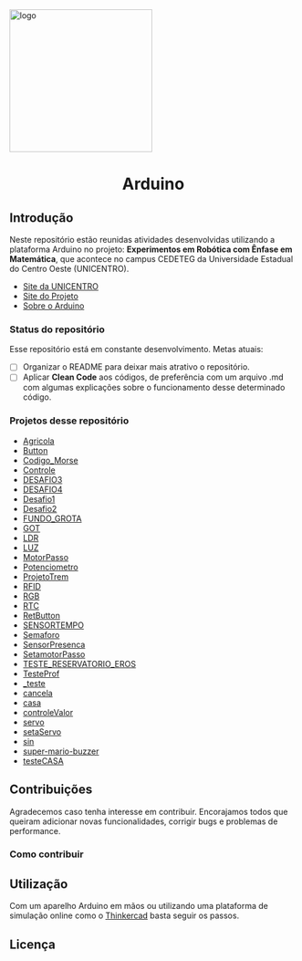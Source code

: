 <img src="https://lh6.googleusercontent.com/1Q-H2T8RGItNJEjyQXbikpPJasPc6XhAikgmlJIAhHkFaVC3MYCw5jpLYby-Rnda6_F4fOwdUgwwal8moabRJ1J3zSbgaZnKTUnAVQZTpZTz0XGLoDQ=w1280"  alt="logo" width="250" height="250"/>

<h1 align="center">
	Arduino
</h1>

## Introdução

Neste repositório estão reunidas atividades desenvolvidas utilizando a plataforma Arduino no projeto: **Experimentos em Robótica com Ênfase em Matemática**, que acontece no campus CEDETEG da Universidade Estadual do Centro Oeste (UNICENTRO). 

- [Site da UNICENTRO](https://github.com/Finnkell/Arduino/tree/master/Codigo_Morse "Unicentro")
- [Site do Projeto](https://github.com/Finnkell/Arduino/tree/master/Codigo_Morse "Projeto")
- [Sobre o Arduino](https://github.com/Finnkell/Arduino/tree/master/Codigo_Morse "Arduino")

### Status do repositório

Esse repositório está em constante desenvolvimento. Metas atuais:

 - [ ] Organizar o README para deixar mais atrativo o repositório.
 - [ ] Aplicar **Clean Code** aos códigos, de preferência com um arquivo .md com algumas explicações sobre o funcionamento desse determinado código.

### Projetos desse repositório
- [Agricola](https://github.com/Finnkell/Arduino/tree/master/Agricola "Agricola")
- [Button](https://github.com/Finnkell/Arduino/tree/master/Button "Button")
- [Codigo_Morse](https://github.com/Finnkell/Arduino/tree/master/Codigo_Morse "Codigo_Morse")
- [Controle](https://github.com/Finnkell/Arduino/tree/master/Controle "Controle")
- [DESAFIO3](https://github.com/Finnkell/Arduino/tree/master/DESAFIO3 "DESAFIO3")
- [DESAFIO4](https://github.com/Finnkell/Arduino/tree/master/DESAFIO4 "DESAFIO4")
- [Desafio1](https://github.com/Finnkell/Arduino/tree/master/Desafio1 "Desafio1")
- [Desafio2](https://github.com/Finnkell/Arduino/tree/master/Desafio2 "Desafio2")
- [FUNDO_GROTA](https://github.com/Finnkell/Arduino/tree/master/FUNDO_GROTA "FUNDO_GROTA")
- [GOT](https://github.com/Finnkell/Arduino/tree/master/GOT "GOT")
- [LDR](https://github.com/Finnkell/Arduino/tree/master/LDR "LDR")
- [LUZ](https://github.com/Finnkell/Arduino/tree/master/LUZ "LUZ")
- [MotorPasso](https://github.com/Finnkell/Arduino/tree/master/MotorPasso "MotorPasso")
- [Potenciometro](https://github.com/Finnkell/Arduino/tree/master/Potenciometro "Potenciometro")
- [ProjetoTrem](https://github.com/Finnkell/Arduino/tree/master/ProjetoTrem "ProjetoTrem")
- [RFID](https://github.com/Finnkell/Arduino/tree/master/RFID "RFID")
- [RGB](https://github.com/Finnkell/Arduino/tree/master/RGB "RGB")
- [RTC](https://github.com/Finnkell/Arduino/tree/master/RTC "RTC")
- [RetButton](https://github.com/Finnkell/Arduino/tree/master/RetButton "RetButton")
- [SENSORTEMPO](https://github.com/Finnkell/Arduino/tree/master/SENSORTEMPO "SENSORTEMPO")
- [Semaforo](https://github.com/Finnkell/Arduino/tree/master/Semaforo "Semaforo")
- [SensorPresenca](https://github.com/Finnkell/Arduino/tree/master/SensorPresenca "SensorPresenca")
- [SetamotorPasso](https://github.com/Finnkell/Arduino/tree/master/SetamotorPasso "SetamotorPasso")
- [TESTE_RESERVATORIO_EROS](https://github.com/Finnkell/Arduino/tree/master/TESTE_RESERVATORIO_EROS "TESTE_RESERVATORIO_EROS")
- [TesteProf](https://github.com/Finnkell/Arduino/tree/master/TesteProf "TesteProf")
- [_teste](https://github.com/Finnkell/Arduino/tree/master/_teste "_teste")
- [cancela](https://github.com/Finnkell/Arduino/tree/master/cancela "cancela")
- [casa](https://github.com/Finnkell/Arduino/tree/master/casa "casa")
- [controleValor](https://github.com/Finnkell/Arduino/tree/master/controleValor "controleValor")
- [servo](https://github.com/Finnkell/Arduino/tree/master/servo "servo")
- [setaServo](https://github.com/Finnkell/Arduino/tree/master/setaServo "setaServo")
- [sin](https://github.com/Finnkell/Arduino/tree/master/sin "sin")
- [super-mario-buzzer](https://github.com/Finnkell/Arduino/tree/master/super-mario-buzzer "super-mario-buzzer")
- [testeCASA](https://github.com/Finnkell/Arduino/tree/master/testeCASA "testeCASA")



## Contribuições

Agradecemos caso tenha interesse em contribuir. Encorajamos todos que queiram adicionar novas funcionalidades, corrigir bugs e problemas de performance.

### Como contribuir

## Utilização

Com um aparelho Arduino em mãos ou utilizando uma plataforma de simulação online como o <a href="#">Thinkercad</a> basta seguir os passos. 

## Licença
